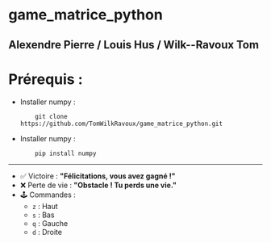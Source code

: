 # game_matrice_python
Alexendre Pierre / Louis Hus / Wilk--Ravoux Tom 
---
# Prérequis :
- Installer numpy :
    ```
        git clone https://github.com/TomWilkRavoux/game_matrice_python.git
- Installer numpy :
    ```bash
        pip install numpy    
---
- ✅ Victoire : **"Félicitations, vous avez gagné !"**
- ❌ Perte de vie : **"Obstacle ! Tu perds une vie."**
- 🕹️ Commandes :
  - `z` : Haut
  - `s` : Bas
  - `q` : Gauche
  - `d` : Droite

